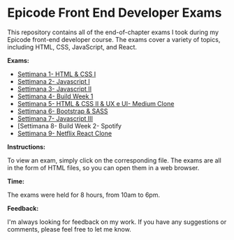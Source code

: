 # Epicode Front End Developer Exams

This repository contains all of the end-of-chapter exams I took during my Epicode front-end developer course. The exams cover a variety of topics, including HTML, CSS, JavaScript, and React.

**Exams:**

* [Settimana 1- HTML & CSS I](./Settimana%201-%20HTML%20%26%20CSS%20I)
* [Settimana 2- Javascript I](./Settimana%202-%20Javascript%20I)
* [Settimana 3- Javascript II](./Settimana%203-%20Javascript%20II)
* [Settimana 4- Build Week 1](./Settimana%204-%20Build%20Week%201)
* [Settimana 5- HTML & CSS II & UX e UI- Medium Clone](./Settimana%205-%20HTML%20%26%20CSS%20II%20%26%20UX%20e%20UI-%20Medium%20Clone)
* [Settimana 6- Bootstrap & SASS](./Settimana%206-%20Bootstrap%20%26%20SASS)
* [Settimana 7- Javascript III](./Settimana%207-%20Javascript%20III)
* [Settimana 8- Build Week 2- Spotify
* [Settimana 9- Netflix React Clone](./Settimana%209-%20Netflix%20React%20Clone)


**Instructions:**

To view an exam, simply click on the corresponding file. The exams are all in the form of HTML files, so you can open them in a web browser.

**Time:**

The exams  were held for 8 hours, from 10am to 6pm.

**Feedback:**

I'm always looking for feedback on my work. If you have any suggestions or comments, please feel free to let me know.
